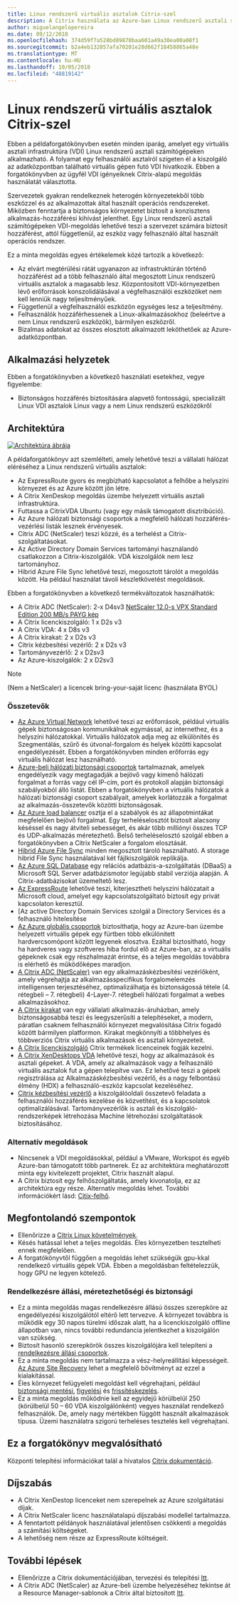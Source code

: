 ```yaml
---
title: Linux rendszerű virtuális asztalok Citrix-szel
description: A Citrix használata az Azure-ban Linux rendszerű asztali számítógépeken hozhat létre a VDI-környezetben.
author: miguelangelopereira
ms.date: 09/12/2018
ms.openlocfilehash: 374d59f7a528bd89870baa601a49a30ea00a08f1
ms.sourcegitcommit: b2a4eb132857afa70201e28d662f18458865a48e
ms.translationtype: MT
ms.contentlocale: hu-HU
ms.lasthandoff: 10/05/2018
ms.locfileid: "48819142"
---
```

# <a name="linux-virtual-desktops-with-citrix"></a>Linux rendszerű virtuális asztalok Citrix-szel

Ebben a példaforgatókönyvben esetén minden iparág, amelyet egy virtuális asztali infrastruktúra (VDI) Linux rendszerű asztali számítógépeken alkalmazható. A folyamat egy felhasználói asztalról szigeten él a kiszolgáló az adatközpontban található virtuális gépen futó VDI hivatkozik. Ebben a forgatókönyvben az ügyfél VDI igényeiknek Citrix-alapú megoldás használatát választotta.

Szervezetek gyakran rendelkeznek heterogén környezetekből több eszközzel és az alkalmazottak által használt operációs rendszereket. Miközben fenntartja a biztonságos környezetet biztosít a konzisztens alkalmazás-hozzáférési kihívást jelenthet. Egy Linux rendszerű asztali számítógépeken VDI-megoldás lehetővé teszi a szervezet számára biztosít hozzáférést, attól függetlenül, az eszköz vagy felhasználó által használt operációs rendszer.

Ez a minta megoldás egyes értékelemek közé tartozik a következő:
* Az elvárt megtérülési rátát ugyanazon az infrastruktúrán történő hozzáférést ad a több felhasználó által megosztott Linux rendszerű virtuális asztalok a magasabb lesz. Központosított VDI-környezetben lévő erőforrások konszolidálásával a végfelhasználói eszközöket nem kell lenniük nagy teljesítményűek.
* Függetlenül a végfelhasználói eszközön egységes lesz a teljesítmény.
* Felhasználók hozzáférhessenek a Linux-alkalmazásokhoz (beleértve a nem Linux rendszerű eszközök), bármilyen eszközről.
* Bizalmas adatokat az összes elosztott alkalmazott leköthetőek az Azure-adatközpontban.

## <a name="relevant-use-cases"></a>Alkalmazási helyzetek

Ebben a forgatókönyvben a következő használati esetekhez, vegye figyelembe:

* Biztonságos hozzáférés biztosítására alapvető fontosságú, specializált Linux VDI asztalok Linux vagy a nem Linux rendszerű eszközökről

## <a name="architecture"></a>Architektúra

[![](./media/azure-citrix-sample-diagram.png "Architektúra ábrája")](./media/azure-citrix-sample-diagram.png#lightbox)

A példaforgatókönyv azt szemlélteti, amely lehetővé teszi a vállalati hálózat eléréséhez a Linux rendszerű virtuális asztalok:

* Az ExpressRoute gyors és megbízható kapcsolatot a felhőbe a helyszíni környezet és az Azure között jön létre.
* A Citrix XenDeskop megoldás üzembe helyezett virtuális asztali infrastruktúra.
* Futtassa a CitrixVDA Ubuntu (vagy egy másik támogatott disztribúció).
* Az Azure hálózati biztonsági csoportok a megfelelő hálózati hozzáférés-vezérlési listák lesznek érvényesek.
* Citrix ADC (NetScaler) teszi közzé, és a terhelést a Citrix-szolgáltatásokat.
* Az Active Directory Domain Services tartományi használandó csatlakozzon a Citrix-kiszolgálók. VDA kiszolgálók nem lesz tartományhoz.
* Hibrid Azure File Sync lehetővé teszi, megosztott tárolót a megoldás között. Ha például használat távoli készletkövetést megoldások.

Ebben a forgatókönyvben a következő termékváltozatok használhatók:

- A Citrix ADC (NetScaler): 2-x D4sv3 [NetScaler 12.0-s VPX Standard Edition 200 MB/s PAYG kép](https://azuremarketplace.microsoft.com/pt-br/marketplace/apps/citrix.netscalervpx-120?tab=PlansAndPrice)
- A Citrix licenckiszolgáló: 1 x D2s v3
- A Citrix VDA: 4 x D8s v3
- A Citrix kirakat: 2 x D2s v3
- Citrix kézbesítési vezérlő: 2 x D2s v3
- Tartományvezérlő: 2 x D2sv3
- Az Azure-kiszolgálók: 2 x D2sv3

> [!NOTE]
> (Nem a NetScaler) a licencek bring-your-saját licenc (használata BYOL)

### <a name="components"></a>Összetevők

- [Az Azure Virtual Network](/azure/virtual-network/virtual-networks-overview) lehetővé teszi az erőforrások, például virtuális gépek biztonságosan kommunikálnak egymással, az internethez, és a helyszíni hálózatokkal. Virtuális hálózatok adja meg az elkülönítés és Szegmentálás, szűrő és útvonal-forgalom és helyek közötti kapcsolat engedélyezését. Ebben a forgatókönyvben minden erőforrás egy virtuális hálózat lesz használható.
- [Azure-beli hálózati biztonsági csoportok](/azure/virtual-network/security-overview) tartalmaznak, amelyek engedélyezik vagy megtagadják a bejövő vagy kimenő hálózati forgalmat a forrás vagy cél IP-cím, port és protokoll alapján biztonsági szabályokból álló listát. Ebben a forgatókönyvben a virtuális hálózatok a hálózati biztonsági csoport szabályait, amelyek korlátozzák a forgalmat az alkalmazás-összetevők közötti biztonságosak.
- [Az Azure load balancer](/azure/application-gateway/overview) osztja el a szabályok és az állapotmintákat megfelelően bejövő forgalmat. Egy terheléselosztót biztosít alacsony késéssel és nagy átviteli sebességet, és akár több milliónyi összes TCP és UDP-alkalmazás méretezhető. Belső terheléselosztó szolgál ebben a forgatókönyvben a Citrix NetScaler a forgalom elosztását.
- [Hibrid Azure File Sync](https://github.com/MicrosoftDocs/azure-docs/edit/master/articles/storage/files/storage-sync-files-planning.md) minden megosztott tároló használható. A storage hibrid File Sync használatával két fájlkiszolgálók replikálja.
- [Az Azure SQL Database](/azure/sql-database/sql-database-technical-overview) egy relációs adatbázis-a-szolgáltatás (DBaaS) a Microsoft SQL Server adatbázismotor legújabb stabil verziója alapján. A Citrix-adatbázisokat üzemeltető lesz.
- [Az ExpressRoute](/azure/expressroute/expressroute-introduction) lehetővé teszi, kiterjesztheti helyszíni hálózatait a Microsoft cloud, amelyet egy kapcsolatszolgáltató biztosít egy privát kapcsolaton keresztül. 
- [Az active Directory Domain Services szolgál a Directory Services és a felhasználó hitelesítése
- [Az Azure globális csoportok](/azure/virtual-machines/windows/tutorial-availability-sets) biztosíthatja, hogy az Azure-ban üzembe helyezett virtuális gépek egy fürtben több elkülönített hardvercsomópont között legyenek elosztva. Ezáltal biztosítható, hogy ha hardveres vagy szoftveres hiba fordul elő az Azure-ban, az a virtuális gépeknek csak egy részhalmazát érintse, és a teljes megoldás továbbra is elérhető és működőképes maradjon. 
- [A Citrix ADC (NetScaler)](https://www.citrix.com/products/citrix-adc) van egy alkalmazáskézbesítési vezérlőként, amely végrehajtja az alkalmazásspecifikus forgalomelemzés intelligensen terjesztéséhez, optimalizálhatja és biztonságossá tétele (4. rétegbeli – 7. rétegbeli) 4-Layer-7. rétegbeli hálózati forgalmat a webes alkalmazásokhoz. 
- [A Citrix kirakat](https://www.citrix.com/products/citrix-virtual-apps-and-desktops/citrix-storefront.html) van egy vállalati alkalmazás-áruházban, amely biztonságosabbá teszi és leegyszerűsíti a telepítéseket, a modern, páratlan csaknem felhasználói környezet megvalósítása Citrix fogadó között bármilyen platformon. Kirakat megkönnyíti a többhelyes és többverziós Citrix virtuális alkalmazások és asztali környezeteit. 
- [A Citrix licenckiszolgáló](https://www.citrix.com/buy/licensing/overview.html) Citrix termékek licenceinek fogják kezelni.
- [A Citrix XenDesktops VDA](https://docs.citrix.com/en-us/citrix-virtual-apps-desktops-service) lehetővé teszi, hogy az alkalmazások és asztali gépeket. A VDA, amely az alkalmazások vagy a felhasználó virtuális asztalok fut a gépen telepítve van. Ez lehetővé teszi a gépek regisztrálása az Alkalmazáskézbesítési vezérlő, és a nagy felbontású élmény (HDX) a felhasználó-eszköz kapcsolat kezeléséhez.
- [Citrix kézbesítési vezérlő](https://docs.citrix.com/en-us/xenapp-and-xendesktop/7-15-ltsr/manage-deployment/delivery-controllers) a kiszolgálóoldali összetevő feladata a felhasználói hozzáférés kezelése és közvetítést, és a kapcsolatok optimalizálásával. Tartományvezérlők is asztali és kiszolgáló-rendszerképek létrehozása Machine létrehozási szolgáltatások biztosításához.

### <a name="alternatives"></a>Alternatív megoldások

- Nincsenek a VDI megoldásokkal, például a VMware, Workspot és egyéb Azure-ban támogatott több partnerek. Ez az architektúra meghatározott minta egy kivitelezett projektet, Citrix használt alapul.
- A Citrix biztosít egy felhőszolgáltatás, amely kivonatolja, ez az architektúra egy része. Alternatív megoldás lehet. További információkért lásd: [Citix-felhő](https://www.citrix.com/products/citrix-cloud).

## <a name="considerations"></a>Megfontolandó szempontok

- Ellenőrizze a [Citrix Linux követelmények](https://docs.citrix.com/en-us/linux-virtual-delivery-agent/current-release/system-requirements).
- Késés hatással lehet a teljes megoldás. Éles környezetben tesztelheti ennek megfelelően.
- A forgatókönyvtől függően a megoldás lehet szükségük gpu-kkal rendelkező virtuális gépek VDA. Ebben a megoldásban feltételezzük, hogy GPU ne legyen kötelező.

### <a name="availability-scalability-and-security"></a>Rendelkezésre állási, méretezhetőségi és biztonsági

- Ez a minta megoldás magas rendelkezésre állású összes szerepköre az engedélyezési kiszolgálótól eltérő lett tervezve. A környezet továbbra is működik egy 30 napos türelmi időszak alatt, ha a licenckiszolgáló offline állapotban van, nincs további redundancia jelentkezhet a kiszolgálón van szükség.
- Biztosít hasonló szerepkörök összes kiszolgálójára kell telepíteni a [rendelkezésre állási csoportok](/azure/virtual-machines/windows/manage-availability#configure-multiple-virtual-machines-in-an-availability-set-for-redundancy).
- Ez a minta megoldás nem tartalmazza a vész-helyreállítási képességeit. [Az Azure Site Recovery](/azure/site-recovery/site-recovery-overview) lehet a megfelelő bővítményt az ezzel a kialakítással.
- Éles környezet felügyeleti megoldást kell végrehajtani, például [biztonsági mentési](/azure/backup/backup-introduction-to-azure-backup), [figyelési](/azure/monitoring-and-diagnostics/monitoring-overview) és [frissítéskezelés](/azure/automation/automation-update-management).
- Ez a minta megoldás működnie kell az egyidejű körülbelül 250 (körülbelül 50 – 60 VDA kiszolgálónként) vegyes használat rendelkező felhasználók. De, amely nagy mértékben függött használt alkalmazások típusa. Üzemi használatra szigorú terheléses tesztelés kell végrehajtani.

## <a name="deploy-this-scenario"></a>Ez a forgatókönyv megvalósítható

Központi telepítési információkat talál a hivatalos [Citrix dokumentáció](https://docs.citrix.com/en-us/citrix-virtual-apps-desktops/install-configure.html).

## <a name="pricing"></a>Díjszabás

- A Citrix XenDestop licenceket nem szerepelnek az Azure szolgáltatási díjak.
- A Citrix NetScaler licenc használatalapú díjszabási modellel tartalmazza.
- A fenntartott példányok használatával jelentősen csökkenti a megoldás a számítási költségeket.
- A lehetőség nem része az ExpressRoute költségeit.

## <a name="next-steps"></a>További lépések

- Ellenőrizze a Citrix dokumentációjában, tervezési és telepítési [Itt](https://docs.citrix.com/en-us/citrix-virtual-apps-desktops/install-configure).
- A Citrix ADC (NetScaler) az Azure-beli üzembe helyezéséhez tekintse át a Resource Manager-sablonok a Citrix által biztosított [Itt](https://github.com/citrix/netscaler-azure-templates).
